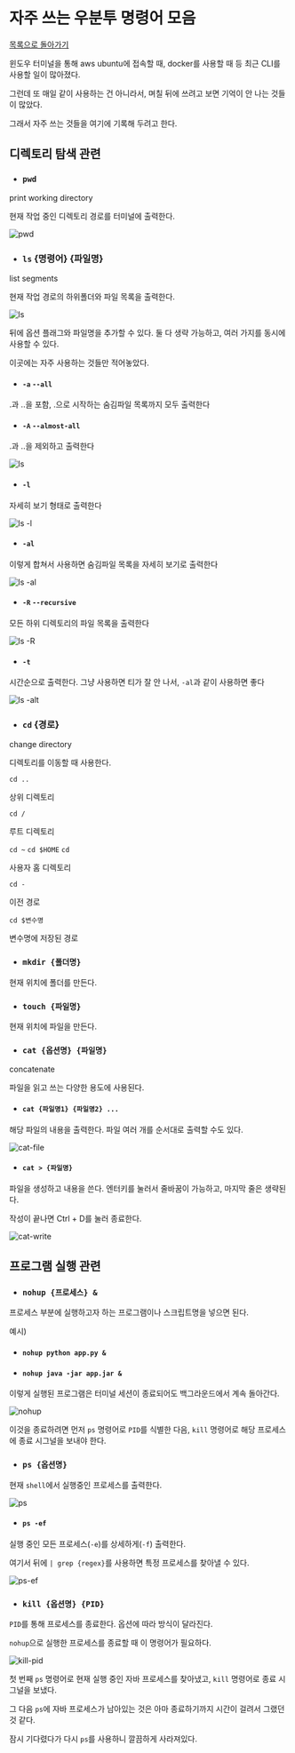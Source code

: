 # 자주 쓰는 우분투 명령어 모음

[목록으로 돌아가기](/README.md)

윈도우 터미널을 통해 aws ubuntu에 접속할 때, docker를 사용할 때 등 최근 CLI를 사용할 일이 많아졌다.

그런데 또 매일 같이 사용하는 건 아니라서, 며칠 뒤에 쓰려고 보면 기억이 안 나는 것들이 많았다.

그래서 자주 쓰는 것들을 여기에 기록해 두려고 한다.

## 디렉토리 탐색 관련

* ### `pwd`

print working directory

현재 작업 중인 디렉토리 경로를 터미널에 출력한다.

![pwd](/images/pwd.png)

* ### `ls` {명령어} {파일명}

list segments

현재 작업 경로의 하위폴더와 파일 목록을 출력한다.

![ls](/images/ls.png)

뒤에 옵션 플래그와 파일명을 추가할 수 있다. 둘 다 생략 가능하고, 여러 가지를 동시에 사용할 수 있다.

이곳에는 자주 사용하는 것들만 적어놓았다.

* #### `-a` `--all`

.과 ..을 포함, .으로 시작하는 숨김파일 목록까지 모두 출력한다

* #### `-A` `--almost-all`

.과 ..을 제외하고 출력한다

![ls](/images/ls-aA.png)

* #### `-l`

자세히 보기 형태로 출력한다

![ls -l](/images/ls-l.png)

* #### `-al`

이렇게 합쳐서 사용하면 숨김파일 목록을 자세히 보기로 출력한다

![ls -al](/images/ls-al.png)

* #### `-R` `--recursive`

모든 하위 디렉토리의 파일 목록을 출력한다

![ls -R](/images/ls-R.png)

* #### `-t`

시간순으로 출력한다. 그냥 사용하면 티가 잘 안 나서, `-al`과 같이 사용하면 좋다

![ls -alt](/images/ls-alt.png)

* ### `cd` {경로}

change directory

디렉토리를 이동할 때 사용한다.

`cd ..`

상위 디렉토리

`cd /`

루트 디렉토리

`cd ~` `cd $HOME` `cd`

사용자 홈 디렉토리

`cd -`

이전 경로

`cd $변수명`

변수명에 저장된 경로

* ### `mkdir {폴더명}`

현재 위치에 폴더를 만든다.

* ### `touch {파일명}`

현재 위치에 파일을 만든다.

* ### `cat {옵션명} {파일명}`

concatenate

파일을 읽고 쓰는 다양한 용도에 사용된다.

* #### `cat {파일명1} {파일명2} ...`

해당 파일의 내용을 출력한다. 파일 여러 개를 순서대로 출력할 수도 있다.

![cat-file](/images/cat-file.png)

* #### `cat > {파일명}`

파일을 생성하고 내용을 쓴다. 엔터키를 눌러서 줄바꿈이 가능하고, 마지막 줄은 생략된다.

작성이 끝나면 Ctrl + D를 눌러 종료한다.

![cat-write](/images/cat-write.png)

## 프로그램 실행 관련

* ### `nohup {프로세스} &`

프로세스 부분에 실행하고자 하는 프로그램이나 스크립트명을 넣으면 된다.

예시)

* #### `nohup python app.py &`

* #### `nohup java -jar app.jar &`

이렇게 실행된 프로그램은 터미널 세션이 종료되어도 백그라운드에서 계속 돌아간다.

![nohup](images/nohup.png)

이것을 종료하려면 먼저 `ps` 명령어로 `PID`를 식별한 다음, `kill` 명령어로 해당 프로세스에 종료 시그널을 보내야 한다.

* ### `ps {옵션명}`

현재 `shell`에서 실행중인 프로세스를 출력한다.

![ps](images/ps.png)

* #### `ps -ef`

실행 중인 모든 프로세스(`-e`)를 상세하게(`-f`) 출력한다.

여기서 뒤에 `| grep {regex}`를 사용하면 특정 프로세스를 찾아낼 수 있다.

![ps-ef](images/ps-ef.png)

* ### `kill {옵션명} {PID}`

`PID`를 통해 프로세스를 종료한다. 옵션에 따라 방식이 달라진다.

`nohup`으로 실행한 프로세스를 종료할 때 이 명령어가 필요하다.

![kill-pid](images/kill-pid.png)

첫 번째 `ps` 명령어로 현재 실행 중인 자바 프로세스를 찾아냈고, `kill` 명령어로 종료 시그널을 보냈다.

그 다음 `ps`에 자바 프로세스가 남아있는 것은 아마 종료하기까지 시간이 걸려서 그랬던 것 같다.

잠시 기다렸다가 다시 `ps`를 사용하니 깔끔하게 사라져있다.
